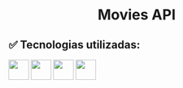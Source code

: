 <h1 align="center"> Movies API </h1>

## ✅ Tecnologias utilizadas:

<img src="https://cdn.jsdelivr.net/gh/devicons/devicon/icons/csharp/csharp-original.svg" width="40" height="40"/>   <img src="https://cdn.jsdelivr.net/gh/devicons/devicon/icons/dot-net/dot-net-original.svg" width="40" height="40"/>   <img src="https://cdn.jsdelivr.net/gh/devicons/devicon/icons/nuget/nuget-original.svg" width="40" height="40"/>   <img src="https://cdn.jsdelivr.net/gh/devicons/devicon/icons/mysql/mysql-original.svg" width="40" height="40"/>
